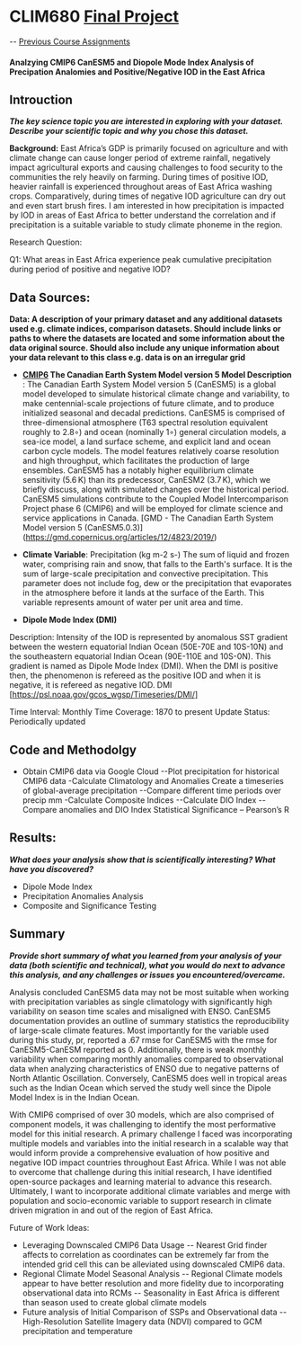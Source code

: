 # CLIM680 [Final Project](https://github.com/elceespatial/elceespatial.github.io-lc_rnd/blob/main/clim680_FA23_CMIP6_CanESM5_Correlation_Analysis.ipynb)

-- [Previous Course Assignments](https://github.com/elceespatial/elceespatial.github.io-lc_rnd/tree/main/notebooks)

#### Analzying CMIP6 CanESM5 and Diopole Mode Index Analysis of Precipation Analomies and Positive/Negative IOD in the East Africa


## Introuction
***The key science topic you are interested in exploring with your dataset. Describe your scientific topic and why you chose this dataset.***

**Background:** East Africa’s GDP is primarily focused on agriculture and with climate change can cause longer period of extreme rainfall, negatively impact agricultural exports and causing challenges to food security to the communities the rely heavily on farming. During times of positive IOD, heavier rainfall is experienced throughout areas of East Africa washing crops. Comparatively, during times of negative IOD agriculture can dry out and even start brush fires. I am interested in how precipitation is impacted by IOD in areas of East Africa to better understand the correlation and if precipitation is a suitable variable to study climate phoneme in the region.

Research Question:

Q1: What areas in East Africa experience peak cumulative precipitation during period of positive and negative IOD?


## Data Sources: 

**Data: A description of your primary dataset and any additional datasets used e.g. climate indices, comparison datasets.  Should include links or paths to where the datasets are located and some information about the data original source. Should also include any unique information about your data relevant to this class e.g. data is on an irregular grid**


- **[CMIP6]('https://storage.googleapis.com/cmip6/cmip6-zarr-consolidated-stores.csv') The Canadian Earth System Model version 5 Model Description** : The Canadian Earth System Model version 5 (CanESM5) is a global model developed to simulate historical climate change and variability, to make centennial-scale projections of future climate, and to produce initialized seasonal and decadal predictions. CanESM5 is comprised of three-dimensional atmosphere (T63 spectral resolution equivalent roughly to 2.8∘) and ocean (nominally 1∘) general circulation models, a sea-ice model, a land surface scheme, and explicit land and ocean carbon cycle models. The model features relatively coarse resolution and high throughput, which facilitates the production of large ensembles. CanESM5 has a notably higher equilibrium climate sensitivity (5.6 K) than its predecessor, CanESM2 (3.7 K), which we briefly discuss, along with simulated changes over the historical period. CanESM5 simulations contribute to the Coupled Model Intercomparison Project phase 6 (CMIP6) and will be employed for climate science and service applications in Canada. [GMD - The Canadian Earth System Model version 5 (CanESM5.0.3)] (https://gmd.copernicus.org/articles/12/4823/2019/)


- **Climate Variable**:
Precipitation (kg m-2 s-) The sum of liquid and frozen water, comprising rain and snow, that falls to the Earth's surface. It is the sum of large-scale precipitation and convective precipitation. This parameter does not include fog, dew or the precipitation that evaporates in the atmosphere before it lands at the surface of the Earth. This variable represents amount of water per unit area and time.

- **Dipole Mode Index (DMI)**

Description: Intensity of the IOD is represented by anomalous SST gradient between the western equatorial Indian Ocean (50E-70E and 10S-10N) and the southeastern equatorial Indian Ocean (90E-110E and 10S-0N). This gradient is named as Dipole Mode Index (DMI). When the DMI is positive then, the phenomenon is refereed as the positive IOD and when it is negative, it is refereed as negative IOD. DMI [https://psl.noaa.gov/gcos_wgsp/Timeseries/DMI/]

Time Interval: Monthly
Time Coverage: 1870 to present
Update Status: Periodically updated


## Code and Methodolgy
- Obtain CMIP6 data via Google Cloud
--Plot precipitation for historical CMIP6 data
-Calculate Climatology and Anomalies Create a timeseries of global-average precipitation
--Compare different time periods over precip mm
-Calculate Composite Indices
--Calculate DIO Index 
--Compare anomalies and DIO Index
Statistical Significance – Pearson’s R


## Results: 
***What does your analysis show that is scientifically interesting? What have you discovered?***

- Dipole Mode Index
- Precipitation Anomalies Analysis
- Composite and Significance Testing


## Summary
***Provide short summary of what you learned from your analysis of your data (both scientific and technical), what you would do next to advance this analysis, and any challenges or issues you encountered/overcame.***


Analysis concluded CanESM5 data may not be most suitable when working with precipitation variables as single climatology with significantly high variability on season time scales and misaligned with ENSO. CanESM5 documentation provides an outline of summary statistics the reproducibility of large-scale climate features. Most importantly for the variable used during this study, pr, reported a .67 rmse for CanESM5 with the rmse for CanESM5-CanESM reported as 0. Additionally, there is weak monthly variability when comparing monthly anomalies compared to observational data when analyzing characteristics of ENSO due to negative patterns of North Atlantic Oscillation. Conversely, CanESM5 does well in tropical areas such as the Indian Ocean which served the study well since the Dipole Model Index is in the Indian Ocean. 

With CMIP6 comprised of over 30 models, which are also comprised of component models, it was challenging to identify the most performative model for this initial research. A primary challenge I faced was incorporating multiple models and variables into the initial research in a scalable way that would inform provide a comprehensive evaluation of how positive and negative IOD impact countries throughout East Africa. While I was not able to overcome that challenge during this initial research, I have identified open-source packages and learning material to advance this research. Ultimately, I want to incorporate additional climate variables and merge with population and socio-economic variable to support research in climate driven migration in and out of the region of East Africa.

Future of Work Ideas:
- Leveraging Downscaled CMIP6 Data Usage
-- Nearest Grid finder affects to correlation as coordinates can be extremely far from the intended grid cell this can be alleviated using downscaled CMIP6 data.
- Regional Climate Model Seasonal Analysis
-- Regional Climate models appear to have better resolution and more fidelity due to incorporating observational data into RCMs
-- Seasonality in East Africa is different than season used to create global climate models
- Future analysis of Initial Comparison of SSPs and Observational data
-- High-Resolution Satellite Imagery data (NDVI) compared to GCM precipitation and temperature



